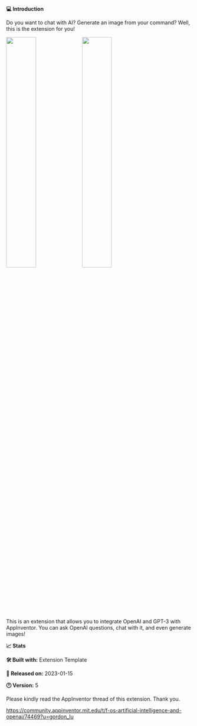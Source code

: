 **:computer: Introduction**

Do you want to chat with AI? Generate an image from your command? Well, this is the extension for you!

 <img src="https://user-images.githubusercontent.com/88015331/214205457-8459ae11-a024-4c49-b11c-7546f3a688e5.jpg" width=40% height=40%> <img src="https://user-images.githubusercontent.com/88015331/214205413-e5ba8337-5e37-42ff-b173-48c3ea18dfb2.jpeg" width=40% height=40%>


This is an extension that allows you to integrate OpenAI and GPT-3 with AppInventor. You can ask OpenAI questions, chat with it, and even generate images!

**:chart_with_upwards_trend: Stats**

**:hammer_and_wrench: Built with:** Extension Template

**:calendar: Released on:** 2023-01-15

**:clock1: Version:** 5

Please kindly read the AppInventor thread of this extension. Thank you.

https://community.appinventor.mit.edu/t/f-os-artificial-intelligence-and-openai/74469?u=gordon_lu
